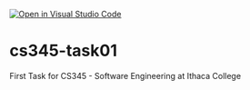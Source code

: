[![Open in Visual Studio Code](https://classroom.github.com/assets/open-in-vscode-f059dc9a6f8d3a56e377f745f24479a46679e63a5d9fe6f495e02850cd0d8118.svg)](https://classroom.github.com/online_ide?assignment_repo_id=6798585&assignment_repo_type=AssignmentRepo)
# cs345-task01
First Task for CS345 - Software Engineering at Ithaca College
